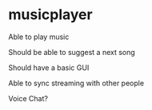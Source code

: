 # musicplayer


Able to play music

Should be able to suggest a next song

Should have a basic GUI

Able to sync streaming with other people

Voice Chat?
